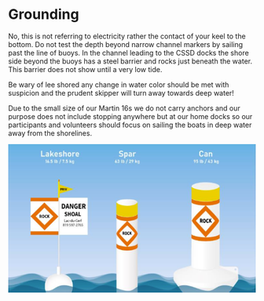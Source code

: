 # Grounding

No, this is not referring to electricity rather the contact of your keel to the bottom. Do not test the depth beyond narrow channel markers by sailing past the line of buoys. In the channel leading to the CSSD docks the shore side beyond the buoys has a steel barrier and rocks just beneath the water. This barrier does not show until a very low tide.

Be wary of lee shored any change in water color should be met with suspicion and the prudent skipper will turn away towards deep water!

Due to the small size of our Martin 16s we do not carry anchors and our purpose does not include stopping anywhere but at our home docks so our participants and volunteers should focus on sailing the boats in deep water away from the shorelines.

![grounding](images/grounding.png)
